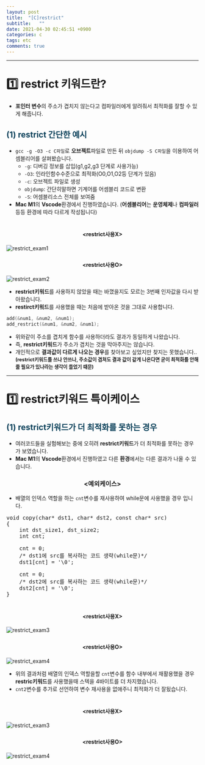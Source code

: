 ```yaml
---
layout: post
title:  "[C]restrict"
subtitle:   ""
date: 2021-04-30 02:45:51 +0900
categories: c
tags: etc
comments: true 
---
```


* * *
<h1>1️⃣  restrict 키워드란?</h1>

* **포인터 변수**의 주소가 겹치지 않는다고 컴파일러에게 알려줘서 <rd>최적화</rd>를 잘할 수 있게 해줍니다.

<h2 style="color:#0e435c;">(1) restrict 간단한 예시 </h2>

* `gcc -g -O3 -c C파일`로 **오브젝트**파일로 만든 뒤 `objdump -S C파일`을 이용하여 어셈블리어를 살펴봤습니다.
    * `-g`: 디버깅 정보를 삽입(g1,g2,g3 단계로 사용가능)
    * `-O3`: 인라인함수수준으로 최적화(O0,O1,O2등 단계가 있음)
    * `-c`: 오브젝트 파일로 생성
    * `objdump`: 간단히말하면 기계어를 어셈블리 코드로 변환
    * `-S`: 어셈블리소스 전체를 보여줌
* **Mac M1**의 **Vscode**환경에서 진행하였습니다. (**어셈블리어**는 **운영체제**나 **컴파일러**등등 <rd>환경</rd>에 따라 다르게 작성됩니다)
<div class="explain-cover">
    <div class="explain-left" style="padding-top:1%">
    <h4 align="middle">&lt;restrict사용X&gt;</h4>
    <img src="https://kirkim.github.io/assets/img/c/restrict1.png" alt="restrict_exam1">
    </div>
    <div class="explain-right" style="padding-top:1%">
    <h4 align="middle">&lt;restrict사용O&gt;</h4>
    <img src="https://kirkim.github.io/assets/img/c/restrict2.png" alt="restrict_exam2">
    </div>
</div>

* **restrict키워드**를 사용하지 않았을 때는 <rd>바꼈을지도 모르는 3번째 인자값을</rd> 다시 받아왔습니다.
* **restirct키워드**를 사용했을 때는 <rd>처음에 받아온 것을</rd> 그대로 사용합니다.

```c
add(&num1, &num2, &num1);
add_restrict(&num1, &num2, &num1);
```
 * 위와같이 <rd>주소를 겹치게</rd> 함수를 사용하더라도 결과가 동일하게 나왔습니다.
 * 즉, **restrict키워드**가 주소가 겹치는 것을 막아주지는 않습니다.
 * 개인적으로 **결과값이 다르게 나오는 경우**를 찾아보고 싶었지만 찾지는 못했습니다..<b style="font-size:90%"> (restrict키워드를 쓰나 안쓰나, 주소값이 겹쳐도 결과 값이 같게 나온다면 굳이 최적화를 안해줄 필요가 있나라는 생각이 들었기 때문)</b>

* * *
<h1>1️⃣  restrict키워드 특이케이스</h1>
<h2 style="color:#0e435c;">(1) restrict키워드가 더 최적화를 못하는 경우 </h2>

* 여러코드들을 실험해보는 중에 오히려 **restrict키워드**가 더 최적화를 못하는 경우가 보였습니다.
* **Mac M1**의 **Vscode**환경에서 진행하였고 다른 **환경**에서는 다른 결과가 나올 수 있습니다.
<h3 align="middle">&lt;예외케이스&gt;</h3>

* 배열의 인덱스 역할을 하는 `cnt`변수를 <rd>재사용하여 while문에 사용</rd>했을 경우 입니다.

<pre class="prettyprint linenums lung-c">
void copy(char* dst1, char* dst2, const char* src)
{
    int dst_size1, dst_size2;
    int cnt;

    cnt = 0;
    /* dst1에 src를 복사하는 코드 생략(while문)*/
    dst1[cnt] = '\0';

    cnt = 0;
    /* dst2에 src를 복사하는 코드 생략(while문)*/
    dst2[cnt] = '\0';
}
</pre>

<div class="explain-cover">
    <div class="explain-left" style="padding-top:1%">
    <h4 align="middle">&lt;restrict사용X&gt;</h4>
    <img src="https://kirkim.github.io/assets/img/c/restrict3.png" alt="restrict_exam3">
    </div>
    <div class="explain-right" style="padding-top:1%">
    <h4 align="middle">&lt;restrict사용O&gt;</h4>
    <img src="https://kirkim.github.io/assets/img/c/restrict4.png" alt="restrict_exam4">
    </div>
</div>

* 위의 결과처럼 배열의 인덱스 역할을할 `cnt`변수를 <rd>함수 내부에서 재활용</rd>했을 경우 **restric키워드**를 사용했을때 스텍을 <rd>4바이트</rd>를 더 차지했습니다.
* `cnt2`변수를 추가로 선언하여 <rd>변수 재사용</rd>을 없애주니 최적화가 더 잘됬습니다.

<div class="explain-cover">
    <div class="explain-left" style="padding-top:1%">
    <h4 align="middle">&lt;restrict사용X&gt;</h4>
    <img src="https://kirkim.github.io/assets/img/c/restrict5.png" alt="restrict_exam3">
    </div>
    <div class="explain-right" style="padding-top:1%">
    <h4 align="middle">&lt;restrict사용O&gt;</h4>
    <img src="https://kirkim.github.io/assets/img/c/restrict6.png" alt="restrict_exam4">
    </div>
</div>
